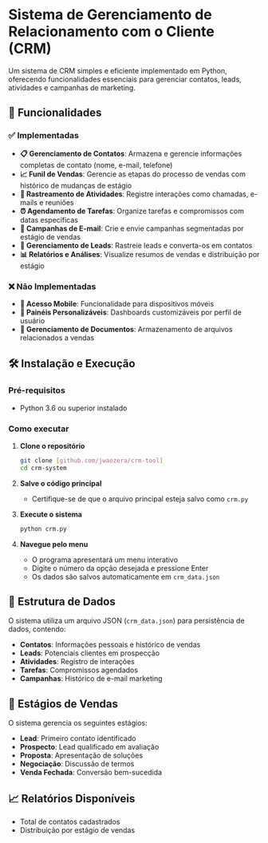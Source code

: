 # Sistema de Gerenciamento de Relacionamento com o Cliente (CRM)

Um sistema de CRM simples e eficiente implementado em Python, oferecendo funcionalidades essenciais para gerenciar contatos, leads, atividades e campanhas de marketing.

## 🚀 Funcionalidades

### ✅ Implementadas

- **📋 Gerenciamento de Contatos**: Armazena e gerencie informações completas de contato (nome, e-mail, telefone)
- **📈 Funil de Vendas**: Gerencie as etapas do processo de vendas com histórico de mudanças de estágio
- **📝 Rastreamento de Atividades**: Registre interações como chamadas, e-mails e reuniões
- **⏰ Agendamento de Tarefas**: Organize tarefas e compromissos com datas específicas
- **📧 Campanhas de E-mail**: Crie e envie campanhas segmentadas por estágio de vendas
- **🎯 Gerenciamento de Leads**: Rastreie leads e converta-os em contatos
- **📊 Relatórios e Análises**: Visualize resumos de vendas e distribuição por estágio

### ❌ Não Implementadas

- **📱 Acesso Mobile**: Funcionalidade para dispositivos móveis
- **🎨 Painéis Personalizáveis**: Dashboards customizáveis por perfil de usuário
- **📁 Gerenciamento de Documentos**: Armazenamento de arquivos relacionados a vendas

## 🛠️ Instalação e Execução

### Pré-requisitos

- Python 3.6 ou superior instalado

### Como executar

1. **Clone o repositório**
   ```bash
   git clone [github.com/jwaozera/crm-tool]
   cd crm-system
   ```

2. **Salve o código principal**
   - Certifique-se de que o arquivo principal esteja salvo como `crm.py`

3. **Execute o sistema**
   ```bash
   python crm.py
   ```

4. **Navegue pelo menu**
   - O programa apresentará um menu interativo
   - Digite o número da opção desejada e pressione Enter
   - Os dados são salvos automaticamente em `crm_data.json`

## 📁 Estrutura de Dados

O sistema utiliza um arquivo JSON (`crm_data.json`) para persistência de dados, contendo:

- **Contatos**: Informações pessoais e histórico de vendas
- **Leads**: Potenciais clientes em prospecção
- **Atividades**: Registro de interações
- **Tarefas**: Compromissos agendados
- **Campanhas**: Histórico de e-mail marketing

## 🎯 Estágios de Vendas

O sistema gerencia os seguintes estágios:

- **Lead**: Primeiro contato identificado
- **Prospecto**: Lead qualificado em avaliação
- **Proposta**: Apresentação de soluções
- **Negociação**: Discussão de termos
- **Venda Fechada**: Conversão bem-sucedida

## 📈 Relatórios Disponíveis

- Total de contatos cadastrados
- Distribuição por estágio de vendas

  
